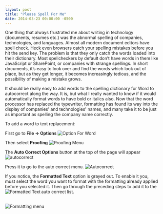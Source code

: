 ```yaml
---
layout: post
title: "Please Spell For Me"
date: 2014-03-23 00:00:00 -0500
---
```

One thing that always frustrated me about writing in technology (documents, resumes etc.) was the abnormal spelling of companies, technologies, and languages.  Almost all modern document editors have spell check.  Heck even browsers catch your spelling mistakes before you hit the send key.  The problem is that they only catch the words loaded into their dictionary.  Most spellcheckers by default don’t have words in them like JavaScript or SharePoint, or companies with strange spellings.  In short documents, it’s easy to look over and find the words which look out of place, but as they get longer, it becomes increasingly tedious, and the possibility of making a mistake grows.   

It should be really easy to add words to the spelling dictionary for Word to autocorrect along the way.  It is, but what I really wanted to know if it would automatically format words to have bold or italics also.  Now that the word processor has replaced the typewriter, formatting has found its way into the display of companies' and technologies' names, and many take it to be just as important as spelling the company name correctly.  

To add a word to text replacement: 

First go to <strong>File -> Options</strong> <img src="https://raw.github.com/kemiller2002/StructuredSight/47e2fc996d93e84ef4d9a12c5c2bfe56141a7b39/SpellForMe/OptionsDisplay.jpg" alt="Option For Word" />

Then select <strong>Proofing</strong> <img src="https://raw.github.com/kemiller2002/StructuredSight/47e2fc996d93e84ef4d9a12c5c2bfe56141a7b39/SpellForMe/ProofingMenu%20copy.jpg" alt="Proofing Menu" />


The <strong>Auto Correct Options</strong> button at the top of the page will appear
<img src="https://raw.github.com/kemiller2002/StructuredSight/master/SpellForMe/AutoCorrectButton.jpg" alt="autocorrect" />

Press it to go to the auto correct menu. 
<img src="https://raw.githubusercontent.com/kemiller2002/StructuredSight/master/SpellForMe/ReplaceText.jpg" alt="Autocorrect" />

If you notice, the <strong>Formatted Text</strong> option is grayed out. To enable it you, must select the word you want to format with the formatting already applied before you selected it.   Then go through the preceding steps to add it to the auto correct list. 
<img src="https://raw.githubusercontent.com/kemiller2002/StructuredSight/master/SpellForMe/FormattedShown.jpg" alt="Formatted Text" align="left" />

<br/>

<img src="https://raw.githubusercontent.com/kemiller2002/StructuredSight/master/SpellForMe/Formatted.jpg" alt="Formatting menu" />